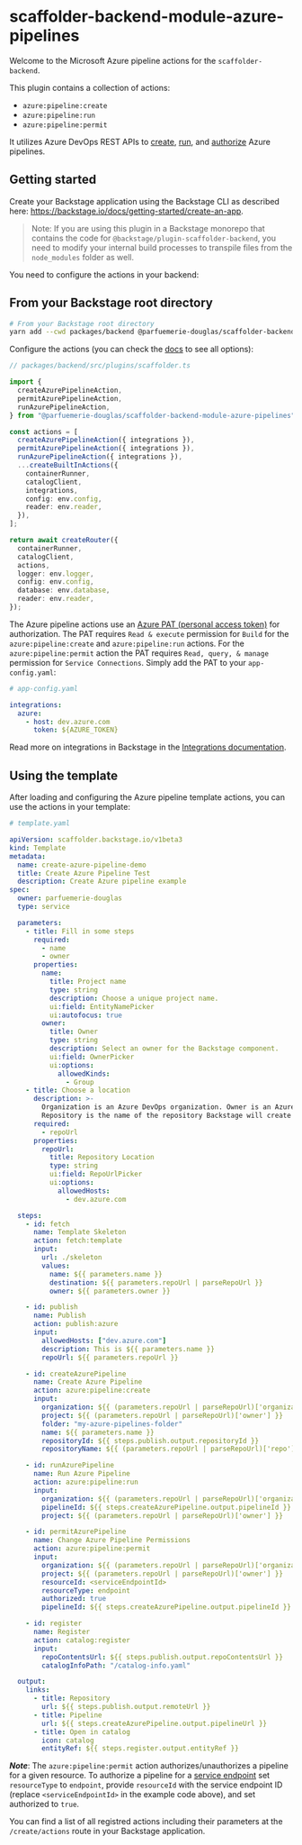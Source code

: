 # scaffolder-backend-module-azure-pipelines

Welcome to the Microsoft Azure pipeline actions for the `scaffolder-backend`.

This plugin contains a collection of actions:

- `azure:pipeline:create`
- `azure:pipeline:run`
- `azure:pipeline:permit`

It utilizes Azure DevOps REST APIs to
[create](https://docs.microsoft.com/en-us/rest/api/azure/devops/pipelines/pipelines/create?view=azure-devops-rest-6.1),
[run](https://docs.microsoft.com/en-us/rest/api/azure/devops/pipelines/runs/run-pipeline?view=azure-devops-rest-6.1),
and
[authorize](https://docs.microsoft.com/en-us/rest/api/azure/devops/approvalsandchecks/pipeline-permissions/update-pipeline-permisions-for-resource?view=azure-devops-rest-7.1)
Azure pipelines.

## Getting started

Create your Backstage application using the Backstage CLI as described here:
<https://backstage.io/docs/getting-started/create-an-app>.

> Note: If you are using this plugin in a Backstage monorepo that contains the
> code for `@backstage/plugin-scaffolder-backend`, you need to modify your
> internal build processes to transpile files from the `node_modules` folder as
> well.

You need to configure the actions in your backend:

## From your Backstage root directory

```sh
# From your Backstage root directory
yarn add --cwd packages/backend @parfuemerie-douglas/scaffolder-backend-module-azure-pipelines
```

Configure the actions (you can check the
[docs](https://backstage.io/docs/features/software-templates/writing-custom-actions#registering-custom-actions)
to see all options):

```typescript
// packages/backend/src/plugins/scaffolder.ts

import {
  createAzurePipelineAction,
  permitAzurePipelineAction,
  runAzurePipelineAction,
} from "@parfuemerie-douglas/scaffolder-backend-module-azure-pipelines";

const actions = [
  createAzurePipelineAction({ integrations }),
  permitAzurePipelineAction({ integrations }),
  runAzurePipelineAction({ integrations }),
  ...createBuiltInActions({
    containerRunner,
    catalogClient,
    integrations,
    config: env.config,
    reader: env.reader,
  }),
];

return await createRouter({
  containerRunner,
  catalogClient,
  actions,
  logger: env.logger,
  config: env.config,
  database: env.database,
  reader: env.reader,
});
```

The Azure pipeline actions use an [Azure PAT (personal access
token)](https://docs.microsoft.com/en-us/azure/devops/organizations/accounts/use-personal-access-tokens-to-authenticate)
for authorization. The PAT requires `Read & execute` permission for `Build` for
the `azure:pipeline:create` and `azure:pipeline:run` actions. For the
`azure:pipeline:permit` action the PAT requires `Read, query, & manage`
permission for `Service Connections`. Simply add the PAT to your
`app-config.yaml`:

```yaml
# app-config.yaml

integrations:
  azure:
    - host: dev.azure.com
      token: ${AZURE_TOKEN}
```

Read more on integrations in Backstage in the [Integrations
documentation](https://backstage.io/docs/integrations/).

## Using the template

After loading and configuring the Azure pipeline template actions, you can use
the actions in your template:

```yaml
# template.yaml

apiVersion: scaffolder.backstage.io/v1beta3
kind: Template
metadata:
  name: create-azure-pipeline-demo
  title: Create Azure Pipeline Test
  description: Create Azure pipeline example
spec:
  owner: parfuemerie-douglas
  type: service

  parameters:
    - title: Fill in some steps
      required:
        - name
        - owner
      properties:
        name:
          title: Project name
          type: string
          description: Choose a unique project name.
          ui:field: EntityNamePicker
          ui:autofocus: true
        owner:
          title: Owner
          type: string
          description: Select an owner for the Backstage component.
          ui:field: OwnerPicker
          ui:options:
            allowedKinds:
              - Group
    - title: Choose a location
      description: >-
        Organization is an Azure DevOps organization. Owner is an Azure DevOps project.
        Repository is the name of the repository Backstage will create for you.
      required:
        - repoUrl
      properties:
        repoUrl:
          title: Repository Location
          type: string
          ui:field: RepoUrlPicker
          ui:options:
            allowedHosts:
              - dev.azure.com

  steps:
    - id: fetch
      name: Template Skeleton
      action: fetch:template
      input:
        url: ./skeleton
        values:
          name: ${{ parameters.name }}
          destination: ${{ parameters.repoUrl | parseRepoUrl }}
          owner: ${{ parameters.owner }}

    - id: publish
      name: Publish
      action: publish:azure
      input:
        allowedHosts: ["dev.azure.com"]
        description: This is ${{ parameters.name }}
        repoUrl: ${{ parameters.repoUrl }}

    - id: createAzurePipeline
      name: Create Azure Pipeline
      action: azure:pipeline:create
      input:
        organization: ${{ (parameters.repoUrl | parseRepoUrl)['organization'] }}
        project: ${{ (parameters.repoUrl | parseRepoUrl)['owner'] }}
        folder: "my-azure-pipelines-folder"
        name: ${{ parameters.name }}
        repositoryId: ${{ steps.publish.output.repositoryId }}
        repositoryName: ${{ (parameters.repoUrl | parseRepoUrl)['repo'] }}

    - id: runAzurePipeline
      name: Run Azure Pipeline
      action: azure:pipeline:run
      input:
        organization: ${{ (parameters.repoUrl | parseRepoUrl)['organization'] }}
        pipelineId: ${{ steps.createAzurePipeline.output.pipelineId }}
        project: ${{ (parameters.repoUrl | parseRepoUrl)['owner'] }}

    - id: permitAzurePipeline
      name: Change Azure Pipeline Permissions
      action: azure:pipeline:permit
      input:
        organization: ${{ (parameters.repoUrl | parseRepoUrl)['organization'] }}
        project: ${{ (parameters.repoUrl | parseRepoUrl)['owner'] }}
        resourceId: <serviceEndpointId>
        resourceType: endpoint
        authorized: true
        pipelineId: ${{ steps.createAzurePipeline.output.pipelineId }}

    - id: register
      name: Register
      action: catalog:register
      input:
        repoContentsUrl: ${{ steps.publish.output.repoContentsUrl }}
        catalogInfoPath: "/catalog-info.yaml"

  output:
    links:
      - title: Repository
        url: ${{ steps.publish.output.remoteUrl }}
      - title: Pipeline
        url: ${{ steps.createAzurePipeline.output.pipelineUrl }}
      - title: Open in catalog
        icon: catalog
        entityRef: ${{ steps.register.output.entityRef }}
```

**_Note_**: The `azure:pipeline:permit` action authorizes/unauthorizes a
pipeline for a given resource. To authorize a pipeline for a [service
endpoint](https://docs.microsoft.com/en-us/azure/virtual-network/virtual-network-service-endpoints-overview)
set `resourceType` to `endpoint`, provide `resourceId` with the service endpoint
ID (replace `<serviceEndpointId>` in the example code above), and set authorized
to `true`.

You can find a list of all registred actions including their parameters at the
`/create/actions` route in your Backstage application.
